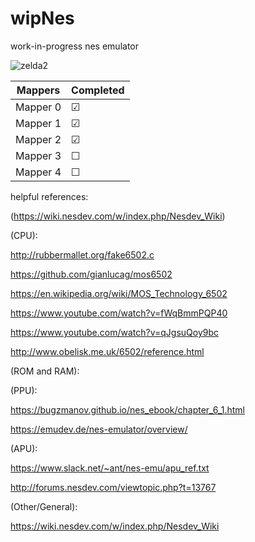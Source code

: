 # wipNes
work-in-progress nes emulator

![zelda2](https://user-images.githubusercontent.com/59201614/106418772-13c06e80-647d-11eb-93ef-ee724c84c47e.png)


| Mappers  | Completed  |
| -------- | ---------- |
| Mapper 0 | &#9745;    |
| Mapper 1 | &#9745;    |
| Mapper 2 | &#9745;    |
| Mapper 3 | &#9744;    |
| Mapper 4 | &#9744;    |

helpful references:

(https://wiki.nesdev.com/w/index.php/Nesdev_Wiki)

(CPU):

http://rubbermallet.org/fake6502.c

https://github.com/gianlucag/mos6502

https://en.wikipedia.org/wiki/MOS_Technology_6502

https://www.youtube.com/watch?v=fWqBmmPQP40

https://www.youtube.com/watch?v=qJgsuQoy9bc

http://www.obelisk.me.uk/6502/reference.html


(ROM and RAM):

(PPU):

https://bugzmanov.github.io/nes_ebook/chapter_6_1.html

https://emudev.de/nes-emulator/overview/

(APU):

https://www.slack.net/~ant/nes-emu/apu_ref.txt

http://forums.nesdev.com/viewtopic.php?t=13767

(Other/General):

https://wiki.nesdev.com/w/index.php/Nesdev_Wiki



